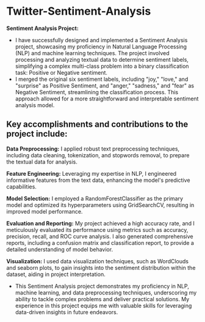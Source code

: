 # Twitter-Sentiment-Analysis

**Sentiment Analysis Project:**
* I have successfully designed and implemented a Sentiment Analysis project, showcasing my proficiency in Natural Language Processing (NLP) and machine learning techniques. The project involved processing and analyzing textual data to determine sentiment labels, simplifying a complex multi-class problem into a binary classification task: Positive or Negative sentiment.
* I merged the original six sentiment labels, including "joy," "love," and "surprise" as Positive Sentiment, and "anger," "sadness," and "fear" as Negative Sentiment, streamlining the classification process. This approach allowed for a more straightforward and interpretable sentiment analysis model.

## Key accomplishments and contributions to the project include:

**Data Preprocessing:** I applied robust text preprocessing techniques, including data cleaning, tokenization, and stopwords removal, to prepare the textual data for analysis.

**Feature Engineering:** Leveraging my expertise in NLP, I engineered informative features from the text data, enhancing the model's predictive capabilities.

**Model Selection:** I employed a RandomForestClassifier as the primary model and optimized its hyperparameters using GridSearchCV, resulting in improved model performance.

**Evaluation and Reporting:** My project achieved a high accuracy rate, and I meticulously evaluated its performance using metrics such as accuracy, precision, recall, and ROC curve analysis. I also generated comprehensive reports, including a confusion matrix and classification report, to provide a detailed understanding of model behavior.

**Visualization:** I used data visualization techniques, such as WordClouds and seaborn plots, to gain insights into the sentiment distribution within the dataset, aiding in project interpretation.

* This Sentiment Analysis project demonstrates my proficiency in NLP, machine learning, and data preprocessing techniques, underscoring my ability to tackle complex problems and deliver practical solutions. My experience in this project equips me with valuable skills for leveraging data-driven insights in future endeavors.
